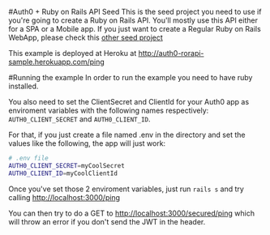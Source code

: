 #Auth0 + Ruby on Rails API Seed
This is the seed project you need to use if you're going to create a Ruby on Rails API. You'll mostly use this API either for a SPA or a Mobile app. If you just want to create a Regular Ruby on Rails WebApp, please check this [other seed project]()

This example is deployed at Heroku at http://auth0-rorapi-sample.herokuapp.com/ping

#Running the example
In order to run the example you need to have ruby installed.

You also need to set the ClientSecret and ClientId for your Auth0 app as enviroment variables with the following names respectively: `AUTH0_CLIENT_SECRET` and `AUTH0_CLIENT_ID`.

For that, if you just create a file named .env in the directory and set the values like the following, the app will just work:

````bash
# .env file
AUTH0_CLIENT_SECRET=myCoolSecret
AUTH0_CLIENT_ID=myCoolClientId
````

Once you've set those 2 enviroment variables, just run `rails s` and try calling [http://localhost:3000/ping](http://localhost:3000/ping)

You can then try to do a GET to [http://localhost:3000/secured/ping](http://localhost:3000/secured/ping) which will throw an error if you don't send the JWT in the header.
